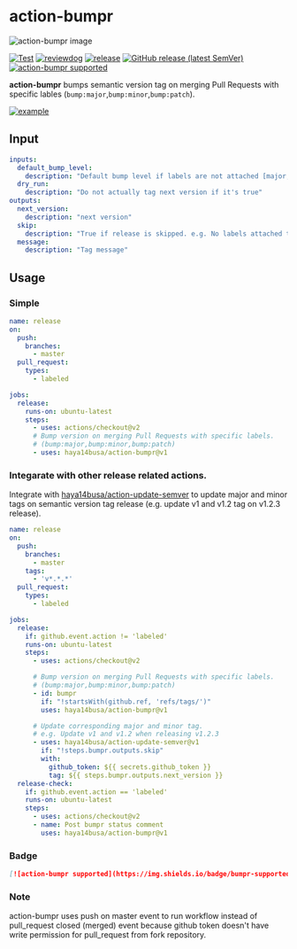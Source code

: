 # action-bumpr

![action-bumpr image](https://user-images.githubusercontent.com/3797062/72686834-dc19a980-3b3b-11ea-9a25-3c5be36d45b1.png)

[![Test](https://github.com/haya14busa/action-bumpr/workflows/Test/badge.svg)](https://github.com/haya14busa/action-bumpr/actions?query=workflow%3ATest)
[![reviewdog](https://github.com/haya14busa/action-bumpr/workflows/reviewdog/badge.svg)](https://github.com/haya14busa/action-bumpr/actions?query=workflow%3Areviewdog)
[![release](https://github.com/haya14busa/action-bumpr/workflows/release/badge.svg)](https://github.com/haya14busa/action-bumpr/actions?query=workflow%3Arelease)
[![GitHub release (latest SemVer)](https://img.shields.io/github/v/release/haya14busa/action-bumpr?logo=github&sort=semver)](https://github.com/haya14busa/action-bumpr/releases)
[![action-bumpr supported](https://img.shields.io/badge/bumpr-supported-ff69b4?logo=github&link=https://github.com/haya14busa/action-bumpr)](https://github.com/haya14busa/action-bumpr)

**action-bumpr** bumps semantic version tag on merging Pull Requests with
specific lables (`bump:major`,`bump:minor`,`bump:patch`).

[![example](https://user-images.githubusercontent.com/3797062/81489783-edd2b880-92b4-11ea-84d5-ea54f3b3fb16.png)](https://github.com/haya14busa/action-bumpr/pull/18)

## Input

```yaml
inputs:
  default_bump_level:
    description: "Default bump level if labels are not attached [major,minor,patch]. Do nothing if it's empty"
  dry_run:
    description: "Do not actually tag next version if it's true"
outputs:
  next_version:
    description: "next version"
  skip:
    description: "True if release is skipped. e.g. No labels attached to PR."
  message:
    description: "Tag message"
```

## Usage

### Simple

```yaml
name: release
on:
  push:
    branches:
      - master
  pull_request:
    types:
      - labeled

jobs:
  release:
    runs-on: ubuntu-latest
    steps:
      - uses: actions/checkout@v2
      # Bump version on merging Pull Requests with specific labels.
      # (bump:major,bump:minor,bump:patch)
      - uses: haya14busa/action-bumpr@v1
```

### Integarate with other release related actions.

Integrate with
[haya14busa/action-update-semver](https://github.com/haya14busa/action-update-semver)
to update major and minor tags on semantic version tag release (e.g. update v1
and v1.2 tag on v1.2.3 release).

```yaml
name: release
on:
  push:
    branches:
      - master
    tags:
      - 'v*.*.*'
  pull_request:
    types:
      - labeled

jobs:
  release:
    if: github.event.action != 'labeled'
    runs-on: ubuntu-latest
    steps:
      - uses: actions/checkout@v2

      # Bump version on merging Pull Requests with specific labels.
      # (bump:major,bump:minor,bump:patch)
      - id: bumpr
        if: "!startsWith(github.ref, 'refs/tags/')"
        uses: haya14busa/action-bumpr@v1

      # Update corresponding major and minor tag.
      # e.g. Update v1 and v1.2 when releasing v1.2.3
      - uses: haya14busa/action-update-semver@v1
        if: "!steps.bumpr.outputs.skip"
        with:
          github_token: ${{ secrets.github_token }}
          tag: ${{ steps.bumpr.outputs.next_version }}
  release-check:
    if: github.event.action == 'labeled'
    runs-on: ubuntu-latest
    steps:
      - uses: actions/checkout@v2
      - name: Post bumpr status comment
        uses: haya14busa/action-bumpr@v1
```

### Badge

```md
[![action-bumpr supported](https://img.shields.io/badge/bumpr-supported-ff69b4?logo=github&link=https://github.com/haya14busa/action-bumpr)](https://github.com/haya14busa/action-bumpr)
```

### Note
action-bumpr uses push on master event to run workflow instead of pull_request
closed (merged) event because github token doesn't have write permission
for pull_request from fork repository.
